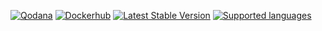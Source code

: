 [![Qodana](https://github.com/NeoKms/web-cron-api/actions/workflows/qodana.yml/badge.svg?branch=main)](https://github.com/NeoKms/web-cron-api/actions/workflows/qodana.yml)
[![Dockerhub](https://github.com/NeoKms/web-cron-api/actions/workflows/build-and-push.yml/badge.svg?branch=main)](https://hub.docker.com/repository/docker/upachko/web-cron-api/general)
[![Latest Stable Version](https://img.shields.io/github/v/release/neokms/web-cron-api)](https://github.com/NeoKms/web-cron-api/releases)
[![Supported languages](https://img.shields.io/badge/languages-EN-green)](#locales)